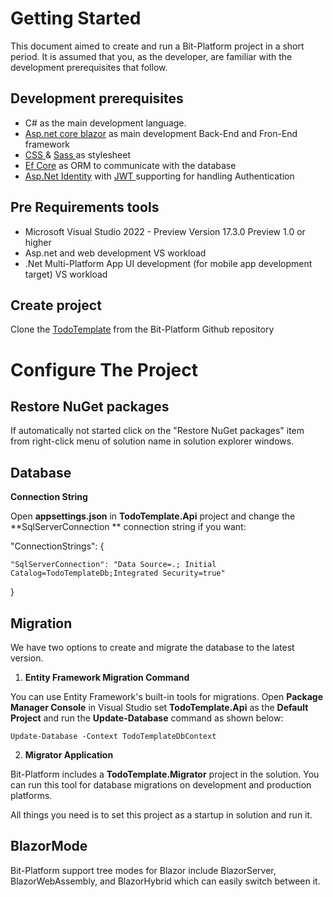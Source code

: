 # Getting Started

This document aimed to create and run a Bit-Platform project in a short period. It is assumed that you, as the developer, are familiar with the development prerequisites that follow.

## Development prerequisites

- C# as the main development language.
- [Asp.net core blazor](https://docs.microsoft.com/en-us/aspnet/core/blazor/?view=aspnetcore-6.0) as main development Back-End and Fron-End framework
- [CSS ](https://www.google.com/url?sa=t&amp;rct=j&amp;q=&amp;esrc=s&amp;source=web&amp;cd=&amp;cad=rja&amp;uact=8&amp;ved=2ahUKEwji-KOu0pj4AhWwm_0HHeZQDzoQFnoECAgQAQ&amp;url=https%3A%2F%2Fwww.w3schools.com%2Fcss%2F&amp;usg=AOvVaw0Xtbw_GBAChsgvZNkPLVGb)&amp; [Sass ](https://www.google.com/url?sa=t&amp;rct=j&amp;q=&amp;esrc=s&amp;source=web&amp;cd=&amp;cad=rja&amp;uact=8&amp;ved=2ahUKEwjvgoO60pj4AhUCi_0HHVmXBMkQFnoECAgQAQ&amp;url=https%3A%2F%2Fsass-lang.com%2F&amp;usg=AOvVaw0p_IRgLEbIPRGWtlW7Wph8)as stylesheet
- [Ef Core](https://docs.microsoft.com/en-us/ef/core/) as ORM to communicate with the database
- [Asp.Net Identity](https://docs.microsoft.com/en-us/aspnet/identity/overview/getting-started/introduction-to-aspnet-identity) with [JWT ](https://www.c-sharpcorner.com/article/jwt-authentication-and-authorization-in-net-6-0-with-identity-framework/)supporting for handling Authentication

## Pre Requirements tools

- Microsoft Visual Studio 2022 - Preview Version 17.3.0 Preview 1.0 or higher
- Asp.net and web development VS workload
- .Net Multi-Platform App UI development (for mobile app development target) VS workload

## Create project

Clone the [TodoTemplate](https://github.com/bitfoundation/bitplatform/tree/develop/src/Tooling/Bit.Tooling.Templates/TodoTemplate) from the Bit-Platform Github repository

# Configure The Project

## Restore NuGet packages

If automatically not started click on the &quot;Restore NuGet packages&quot; item from right-click menu of solution name in solution explorer windows.

## Database

**Connection String**

Open  **appsettings.json**  in  **TodoTemplate.Api**  project and change the  **SqlServerConnection ** connection string if you want:

&quot;ConnectionStrings&quot;: {

    "SqlServerConnection": "Data Source=.; Initial Catalog=TodoTemplateDb;Integrated Security=true"

}

## Migration

We have two options to create and migrate the database to the latest version.

1. **Entity Framework Migration Command**

You can use Entity Framework&#39;s built-in tools for migrations. Open  **Package Manager Console**  in Visual Studio set  **TodoTemplate.Api**  as the  **Default Project**  and run the  **Update-Database**  command as shown below:

    Update-Database -Context TodoTemplateDbContext

2. **Migrator Application**

Bit-Platform includes a **TodoTemplate.Migrator**  project in the solution. You can run this tool for database migrations on development and production platforms.

All things you need is to set this project as a startup in solution and run it.

## BlazorMode
Bit-Platform support tree modes for Blazor include BlazorServer, BlazorWebAssembly, and BlazorHybrid which can easily switch between it.